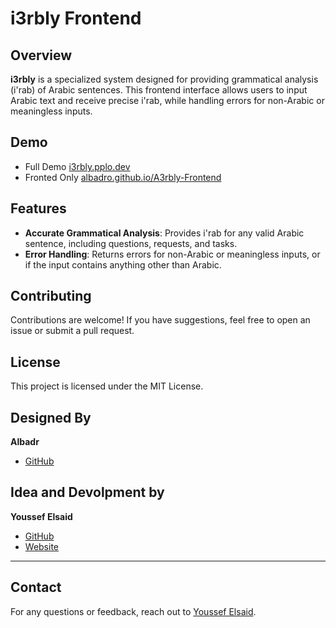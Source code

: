 

# i3rbly Frontend

## Overview

**i3rbly** is a specialized system designed for providing grammatical analysis (i'rab) of Arabic sentences. This frontend interface allows users to input Arabic text and receive precise i'rab, while handling errors for non-Arabic or meaningless inputs.

## Demo 
- Full Demo [i3rbly.pplo.dev](https://i3rbly.pplo.dev)
- Fronted Only [albadro.github.io/A3rbly-Frontend](https://albadro.github.io/A3rbly-Frontend/)
## Features

- **Accurate Grammatical Analysis**: Provides i'rab for any valid Arabic sentence, including questions, requests, and tasks.
- **Error Handling**: Returns errors for non-Arabic or meaningless inputs, or if the input contains anything other than Arabic.



## Contributing

Contributions are welcome! If you have suggestions, feel free to open an issue or submit a pull request.

## License

This project is licensed under the MIT License.

## Designed By

**Albadr**  
- [GitHub](https://github.com/Albadro)

## Idea and Devolpment by

**Youssef Elsaid**  
- [GitHub](https://github.com/youssef-pplo)  
- [Website](https://pplo.dev)  

---

## Contact

For any questions or feedback, reach out to [Youssef Elsaid](https://pplo.dev).
